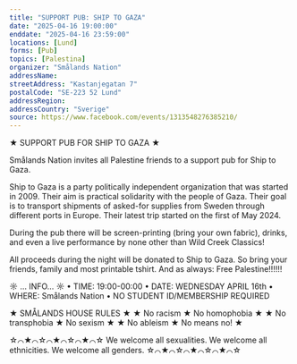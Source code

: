 ```yaml
---
title: "SUPPORT PUB: SHIP TO GAZA"
date: "2025-04-16 19:00:00"
enddate: "2025-04-16 23:59:00"
locations: [Lund]
forms: [Pub]
topics: [Palestina]
organizer: "Smålands Nation"
addressName: 
streetAddress: "Kastanjegatan 7"
postalCode: "SE-223 52 Lund"
addressRegion:
addressCountry: "Sverige"
source: https://www.facebook.com/events/1313548276385210/
---
```

★ SUPPORT PUB FOR SHIP TO GAZA ★

Smålands Nation invites all Palestine friends to a support pub for Ship to Gaza. 

Ship to Gaza is a party politically independent organization that was started in 2009. Their aim is practical solidarity with the people of Gaza. Their goal is to transport shipments of asked-for supplies from Sweden through different ports in Europe. Their latest trip started on the first of May 2024. 

During the pub there will be screen-printing (bring your own fabric), drinks, and even a live performance by none other than Wild Creek Classics!

All proceeds during the night will be donated to Ship to Gaza.
So bring your friends, family and most printable tshirt.
And as always: Free Palestine!!!!!! 

☼ … INFO… ☼
• TIME: 19:00-00:00
• DATE: WEDNESDAY APRIL 16th
• WHERE: Smålands Nation
• NO STUDENT ID/MEMBERSHIP REQUIRED

★ SMÅLANDS HOUSE RULES ★
★ No racism ★ No homophobia ★
★ No transphobia ★ No sexism ★
★ No ableism ★ No means no! ★

☆⌒★⌒☆⌒★⌒☆⌒★⌒☆
We welcome all sexualities.
We welcome all ethnicities.
We welcome all genders.
☆⌒★⌒☆⌒★⌒☆⌒★⌒☆
